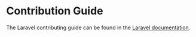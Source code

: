 # Contribution Guide

The Laravel contributing guide can be found in the [Laravel documentation](https://laravel.com/docs/contributions).

